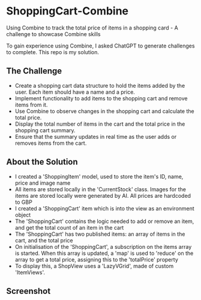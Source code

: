 # ShoppingCart-Combine
Using Combine to track the total price of items in a shopping card - A challenge to showcase Combine skills

To gain experience using Combine, I asked ChatGPT to generate challenges to complete. This repo is my solution.

## The Challenge

- Create a shopping cart data structure to hold the items added by the user. Each item should have a name and a price.
- Implement functionality to add items to the shopping cart and remove items from it.
- Use Combine to observe changes in the shopping cart and calculate the total price.
- Display the total number of items in the cart and the total price in the shopping cart summary.
- Ensure that the summary updates in real time as the user adds or removes items from the cart.

## About the Solution

- I created a 'ShoppingItem' model, used to store the item's ID, name, price and image name
- All items are stored locally in the 'CurrentStock' class. Images for the items are stored locally were generated by AI. All prices are hardcoded to GBP
- I created a 'ShoppingCart' item which is into the view as an environment object
- The 'ShoppingCart' contains the logic needed to add or remove an item, and get the total count of an item in the cart
- The 'ShoppingCart' has two published items: an array of items in the cart, and the total price
- On initialisation of the 'ShoppingCart', a subscription on the items array is started. When this array is updated, a 'map' is used to 'reduce' on the array to get a total price, assigning this to the 'totalPrice' property
- To display this, a ShopView uses a 'LazyVGrid', made of custom 'ItemViews'.


## Screenshot
